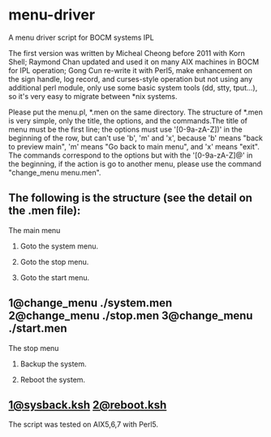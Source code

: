 # menu-driver
A menu driver script for BOCM systems IPL

The first version was written by Micheal Cheong before 2011 with Korn Shell;
Raymond Chan updated and used it on many AIX machines in BOCM for IPL operation;
Gong Cun re-write it with Perl5, make enhancement on the sign handle, log record, and curses-style operation but not using any additional perl module, only use some basic system tools (dd, stty, tput...), so it's very easy to migrate between *nix systems.

Please put the menu.pl, *.men on the same directory. The structure of *.men is very simple, only the title, the options, and the commands.The title of menu must be the first line; the options must use '[0-9a-zA-Z])' in the beginning of the row, but can't use 'b', 'm' and 'x', because 'b' means "back to preview main", 'm' means "Go back to main menu", and 'x' means "exit". The commands correspond to the options but with the '[0-9a-zA-Z]@' in the beginning, if the action is go to another menu, please use the command "change_menu menu.men".

The following is the structure (see the detail on the .men file):
--------------------------------------------------
The main menu

1) Goto the system menu.

2) Goto the stop menu.

3) Goto the start menu.

1@change_menu ./system.men
2@change_menu ./stop.men
3@change_menu ./start.men
--------------------------------------------------
The stop menu

1) Backup the system.

2) Reboot the system.

1@sysback.ksh
2@reboot.ksh
--------------------------------------------------

The script was tested on AIX5,6,7 with Perl5.

